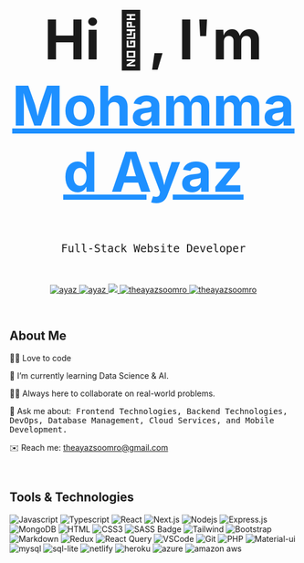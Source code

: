 <div align="center" style="font-size: 3rem; font-weight: bold;">
  <h1>Hi 👋, I'm <a href="http://ayazsoomro.netlify.app" target="_blank" style="color: dodgerblue;">Mohammad Ayaz</a></h1>
</div>

<h3 align="center" style="font-size: 1.2rem; font-weight: 500; font-family: monospace;">
  Full-Stack Website Developer
</h3>


<br>
<p align="center">
 <a href="http://ayazsoomro.me" target="_blank">
  <img src="https://img.shields.io/badge/Website-DC143C?style=for-the-badge&logo=medium&logoColor=white" alt="ayaz" />
 </a>
 <a href="https://linkedin.com/in/theayazsoomro" target="_blank">
  <img src="https://img.shields.io/badge/LinkedIn-0077B5?style=for-the-badge&logo=linkedin&logoColor=white" alt="ayaz"/>
 </a>
 <a href="https://twitter.com/theayazsoomro" target="_blank">
  <img src="https://img.shields.io/badge/Twitter-1DA1F2?style=for-the-badge&logo=twitter&logoColor=white" />
 </a>
 <a href="https://instagram.com/theayazsoomro" target="_blank">
  <img src="https://img.shields.io/badge/Instagram-fe4164?style=for-the-badge&logo=instagram&logoColor=white" alt="theayazsoomro" />
 </a> 
 <a href="https://facebook.com/theayazsoomro" target="_blank">
  <img src="https://img.shields.io/badge/Facebook-20BEFF?&style=for-the-badge&logo=facebook&logoColor=white" alt="theayazsoomro"  />
  </a> 
</p>

<br />



## About Me

🧑‍💻 Love to code

🌱 I’m currently learning Data Science & AI.

🙋‍♂️ Always here to collaborate on real-world problems.

💬 Ask me about:<span style="font-family: monospace; font-weight: 510;"> Frontend Technologies, Backend Technologies, DevOps, Database Management, Cloud Services, and Mobile Development.</span>

✉️ Reach me: [theayazsoomro@gmail.com](mailto:theayazsoomro@gmail.com)

<br />



## Tools & Technologies

![Javascript](https://img.shields.io/badge/Javascript-F0DB4F?style=for-the-badge&labelColor=black&logo=javascript&logoColor=F0DB4F)
![Typescript](https://img.shields.io/badge/Typescript-007acc?style=for-the-badge&labelColor=black&logo=typescript&logoColor=007acc)
![React](https://img.shields.io/badge/-React-61DBFB?style=for-the-badge&labelColor=black&logo=react&logoColor=61DBFB)
![Next.js](https://img.shields.io/badge/next.js-000000?style=for-the-badge&logo=nextdotjs&logoColor=white)
![Nodejs](https://img.shields.io/badge/Nodejs-3C873A?style=for-the-badge&labelColor=black&logo=node.js&logoColor=3C873A)
![Express.js](https://img.shields.io/badge/Express.js-000000?style=for-the-badge&logo=express&logoColor=white)
![MongoDB](https://img.shields.io/badge/MongoDB-4EA94B?style=for-the-badge&logo=mongodb&logoColor=white)
![HTML](https://img.shields.io/badge/HTML5-E34F26?style=for-the-badge&logo=html5&logoColor=white)
![CSS3](https://img.shields.io/badge/CSS3-1572B6?style=for-the-badge&logo=css3&logoColor=white)
![SASS Badge](https://img.shields.io/badge/Sass-CC6699?style=for-the-badge&logo=sass&logoColor=white)
![Tailwind](https://img.shields.io/badge/Tailwind_CSS-092749?style=for-the-badge&logo=tailwindcss&logoColor=06B6D4&labelColor=000000)
![Bootstrap](https://img.shields.io/badge/Bootstrap-563D7C?style=for-the-badge&logo=bootstrap&logoColor=white)
![Markdown](https://img.shields.io/badge/Markdown-000000?style=for-the-badge&logo=markdown&logoColor=white)
![Redux](https://img.shields.io/badge/Redux-593D88?style=for-the-badge&logo=redux&logoColor=white)
![React Query](https://img.shields.io/badge/-React_Query-FF4154?style=for-the-badge&logo=react%20query&logoColor=white)
![VSCode](https://img.shields.io/badge/Visual_Studio-0078d7?style=for-the-badge&logo=visual%20studio&logoColor=white)
![Git](https://img.shields.io/badge/Git-F05032?style=for-the-badge&logo=git&logoColor=white)
![PHP](https://img.shields.io/badge/PHP-777BB4?style=for-the-badge&logo=php&logoColor=white)
![Material-ui](https://img.shields.io/badge/Material--UI-0081CB?style=for-the-badge&logo=material-ui&logoColor=white)
![mysql](https://img.shields.io/badge/MySQL-00000F?style=for-the-badge&logo=mysql&logoColor=white)
![sql-lite](https://img.shields.io/badge/SQLite-07405E?style=for-the-badge&logo=sqlite&logoColor=white)
![netlify](https://img.shields.io/badge/Netlify-00C7B7?style=for-the-badge&logo=netlify&logoColor=white)
![heroku](https://img.shields.io/badge/Heroku-430098?style=for-the-badge&logo=heroku&logoColor=white)
![azure](https://img.shields.io/badge/Microsoft_Azure-0089D6?style=for-the-badge&logo=microsoft-azure&logoColor=white)
![amazon aws](https://img.shields.io/badge/Amazon_AWS-232F3E?style=for-the-badge&logo=amazon-aws&logoColor=white)
